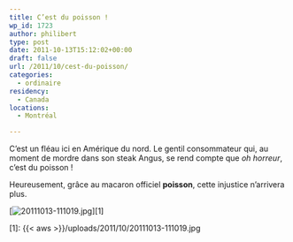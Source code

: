 ```yaml
---
title: C’est du poisson !
wp_id: 1723
author: philibert
type: post
date: 2011-10-13T15:12:02+00:00
draft: false
url: /2011/10/cest-du-poisson/
categories:
  - ordinaire
residency:
  - Canada
locations:
  - Montréal

---
```

C&rsquo;est un fléau ici en Amérique du nord. Le gentil consommateur qui, au moment de mordre dans son steak Angus, se rend compte que _oh horreur_, c&rsquo;est du poisson !

Heureusement, grâce au macaron officiel **poisson**, cette injustice n&rsquo;arrivera plus. 

[<img src="{{< aws >}}/uploads/2011/10/20111013-111019.jpg" alt="20111013-111019.jpg" class="alignnone size-full" />][1]

 [1]: {{< aws >}}/uploads/2011/10/20111013-111019.jpg